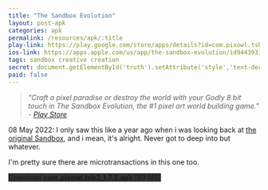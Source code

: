 ```yaml
---
title: "The Sandbox Evolution"
layout: post-apk
categories: apk
permalink: /resources/apk/:title
play-link: https://play.google.com/store/apps/details?id=com.pixowl.tsb2
ios-link: https://apps.apple.com/us/app/the-sandbox-evolution/id944393180
tags: sandbox creative creation
secret: document.getElementById('truth').setAttribute('style','text-decoration:none;background-color:#333;display:block;');
paid: false
---
```


> _"Craft a pixel paradise or destroy the world with your Godly 8 bit touch in The Sandbox Evolution, the #1 pixel art world building game." - <a href="https://play.google.com/store/apps/details?id=com.pixowl.tsb2">Play Store</a>_

<timestamp>08 May 2022:</timestamp> I only saw this like a year ago when i was looking back at [the original Sandbox](https://arialhamed.github.io/resources/apk/The-Sandbox-Craft-Play-Share), and i mean, it's alright. Never got to deep into but whatever.

I'm pretty sure there are microtransactions in this one too.

<div class="text-center">
    <a class="btn btn-dark btn-block w-100" onclick='apk("com.pixowl.tsb2_1.7.3.apk")' style="text-decoration: none; background-color: #333;"> Download <b>com.pixowl.tsb2_1.7.3.apk</b> (89 MB)</a><br>
    <a id="truth" class="btn btn-dark btn-block w-100" onclick='apk("com.pixowl.tsb2_1.7.1-unlimited-mana.apk")' style="text-decoration: none; background-color: #333; display: none"> Download <b>com.pixowl.tsb2_1.7.1-unlimited-mana.apk</b> (76.9 MB)</a>
</div>
